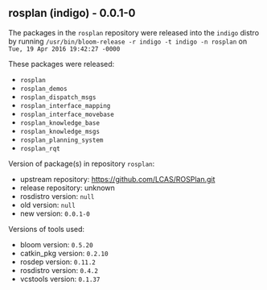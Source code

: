 ## rosplan (indigo) - 0.0.1-0

The packages in the `rosplan` repository were released into the `indigo` distro by running `/usr/bin/bloom-release -r indigo -t indigo -n rosplan` on `Tue, 19 Apr 2016 19:42:27 -0000`

These packages were released:
- `rosplan`
- `rosplan_demos`
- `rosplan_dispatch_msgs`
- `rosplan_interface_mapping`
- `rosplan_interface_movebase`
- `rosplan_knowledge_base`
- `rosplan_knowledge_msgs`
- `rosplan_planning_system`
- `rosplan_rqt`

Version of package(s) in repository `rosplan`:
- upstream repository: https://github.com/LCAS/ROSPlan.git
- release repository: unknown
- rosdistro version: `null`
- old version: `null`
- new version: `0.0.1-0`

Versions of tools used:
- bloom version: `0.5.20`
- catkin_pkg version: `0.2.10`
- rosdep version: `0.11.2`
- rosdistro version: `0.4.2`
- vcstools version: `0.1.37`


